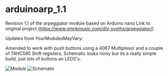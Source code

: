 # arduinoarp_1.1
Revision 1.1 of the arpeggiator module based on Arduino nano
Link to original project (https://www.ymnkmusic.com/diy-synths/arpeggiator/)


Updates from YourModulesMayVary:

Amended to work with push buttons using a 4067 Multiplexor and a couple of 74HC595 Shift registers.
Schematic looks noisy but its a really simple build, just lots of buttons an LEDS's.

![Module](https://nikscave.github.io/Arp_YMMV.png)
![Schematic](https://nikscave.github.io/YMNKARP_YMMV.png)

